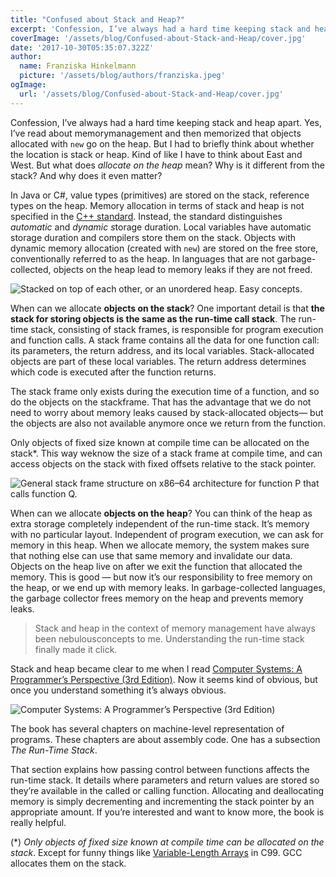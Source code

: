 ```yaml
---
title: "Confused about Stack and Heap?"
excerpt: 'Confession, I’ve always had a hard time keeping stack and heap apart. Yes, I’ve read about memorymanagement and then memorized that objects allocated with `new` go on the heap. But I had to briefly think about whether the location is stack or heap. Kind of like I have to think about East and West. But what does *allocate on the heap* mean? Why is it different from the stack? And why does it even matter?'
coverImage: '/assets/blog/Confused-about-Stack-and-Heap/cover.jpg'
date: '2017-10-30T05:35:07.322Z'
author:
  name: Franziska Hinkelmann
  picture: '/assets/blog/authors/franziska.jpeg'
ogImage:
  url: '/assets/blog/Confused-about-Stack-and-Heap/cover.jpg'
---
```

Confession, I’ve always had a hard time keeping stack and heap apart. Yes, I’ve read about memorymanagement and then memorized that objects allocated with `new` go on the heap. But I had to briefly think about whether the location is stack or heap. Kind of like I have to think about East and West. But what does *allocate on the heap* mean? Why is it different from the stack? And why does it even matter?

In Java or C#, value types (primitives) are stored on the stack, reference types on the heap. Memory allocation in terms of stack and heap is not specified in the [C++ standard](https://isocpp.org/std/the-standard). Instead, the standard distinguishes *automatic* and *dynamic s*torage duration. Local variables have automatic storage duration and compilers store them on the stack. Objects with dynamic memory allocation (created with `new`) are stored on the free store, conventionally referred to as the heap. In languages that are not garbage-collected, objects on the heap lead to memory leaks if they are not freed.

![Stacked on top of each other, or an unordered heap. Easy concepts.](/assets/blog/Confused-about-Stack-and-Heap/img1.jpeg)

When can we allocate **objects on the stack**? One important detail is that **the stack for storing objects is the same as the run-time call stack**. The run-time stack, consisting of stack frames, is responsible for program execution and function calls. A stack frame contains all the data for one function call: its parameters, the return address, and its local variables. Stack-allocated objects are part of these local variables. The return address determines which code is executed after the function returns.

The stack frame only exists during the execution time of a function, and so do the objects on the stackframe. That has the advantage that we do not need to worry about memory leaks caused by stack-allocated objects— but the objects are also not available anymore once we return from the function.

Only objects of fixed size known at compile time can be allocated on the stack*.  This way weknow the size of a stack frame at compile time, and can access objects on the stack with fixed offsets relative to the stack pointer.

![General stack frame structure on x86–64 architecture for function P that calls function Q.](/assets/blog/Confused-about-Stack-and-Heap/img2.jpeg)

When can we allocate **objects on the heap**? You can think of the heap as extra storage completely independent of the run-time stack. It’s memory with no particular layout. Independent of program execution, we can ask for memory in this heap. When we allocate memory, the system makes sure that nothing else can use that same memory and invalidate our data. Objects on the heap live on after we exit the function that allocated the memory. This is good — but now it’s our responsibility to free memory on the heap, or we end up with memory leaks. In garbage-collected languages, the garbage collector frees memory on the heap and prevents memory leaks.

> Stack and heap in the context of memory management have always been nebulousconcepts to me. Understanding the run-time stack finally made it click.
  
Stack and heap became clear to me when I read [Computer Systems: A Programmer’s Perspective (3rd Edition)](http://geni.us/ySGa). Now it seems kind of obvious, but once you understand something it’s always obvious.

![[Computer Systems: A Programmer’s Perspective (3rd Edition)](http://geni.us/ySGa)](/assets/blog/Confused-about-Stack-and-Heap/cover.jpg)

The book has several chapters on machine-level representation of programs. These chapters are about assembly code. One has a subsection *The Run-Time Stack*.

That section explains how passing control between functions affects the run-time stack. It details where parameters and return values are stored so they’re available in the called or calling function. Allocating and deallocating memory is simply decrementing and incrementing the stack pointer by an appropriate amount. If you’re interested and want to know more, the book is really helpful.

(\*) *Only objects of fixed size known at compile time can be allocated on the stack*. Except for funny things like [Variable-Length Arrays](https://en.wikipedia.org/wiki/Variable-length_array) in C99. GCC allocates them on the stack.
